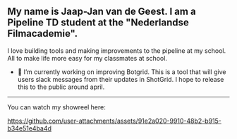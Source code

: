 ## My name is Jaap-Jan van de Geest. I am a Pipeline TD student at the "Nederlandse Filmacademie".

I love building tools and making improvements to the pipeline at my school. All to make life more easy for my classmates at school. 

- 🔭 I’m currently working on improving Botgrid. This is a tool that will give users slack messages from their updates in ShotGrid. I hope to release this to the public around april.

---
You can watch my showreel here: 

https://github.com/user-attachments/assets/91e2a020-9910-48b2-b915-b34e51e4ba4d



